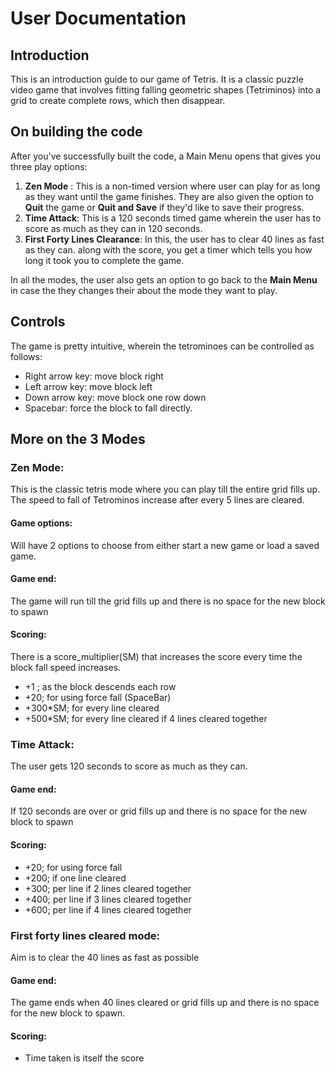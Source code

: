 # User Documentation

## Introduction
This is an introduction guide to our game of Tetris. It is a classic puzzle video game that involves fitting falling geometric shapes (Tetriminos) into a grid to create complete rows, which then disappear.

## On building the code
After you've successfully built the code, a Main Menu opens that gives you three play options: 
1. **Zen Mode** : This is a non-timed version where user can play for as long as they want until the game finishes. They are also given the option to **Quit**  the game or **Quit and Save** if they'd like to save their progress.
2. **Time Attack**: This is a 120 seconds timed game wherein the user has to score as much as they can in 120 seconds.
3. **First Forty Lines Clearance**: In this, the user has to clear 40 lines as fast as they can. along with the score, you get a timer which tells you how long it took you to complete the game. 

In all the modes, the user also gets an option to go back to the **Main Menu** in case the they changes their about the mode they want to play.

## Controls
The game is pretty intuitive, wherein the tetrominoes can be controlled as follows: 
* Right arrow key: move block right
* Left arrow key: move block left
* Down arrow key: move block one row down
* Spacebar: force the block to fall directly.

## More on the 3 Modes

### Zen Mode:

This is the classic tetris mode where you can play till the entire grid fills up. The speed to fall of Tetrominos increase after every 5 lines are cleared.
#### Game options:
Will have 2 options to choose from either start a new game or load a saved game.
#### Game end:
The game will run till the grid fills up and there is no space for the new block to spawn
#### Scoring:
There is a score_multiplier(SM) that increases the score every time the block fall speed increases.
* +1 ; as the block descends each row
* +20; for using force fall (SpaceBar)
* +300*SM; for every line cleared
* +500*SM; for every line cleared if 4 lines cleared together

### Time Attack:
The user gets 120 seconds to score as much as they can.



#### Game end:
If 120 seconds are over or grid fills up and there is no space for the new block to spawn

#### Scoring:
* +20; for using force fall
* +200; if one line cleared
* +300; per line if 2 lines cleared together
* +400; per line if 3 lines cleared together
* +600; per line if 4 lines cleared together


### First forty lines cleared mode:
Aim is to clear the 40 lines as fast as possible

#### Game end: 
The game ends when 40 lines cleared or grid fills up and there is no space for the new block to spawn.

#### Scoring:
* Time taken is itself the score

